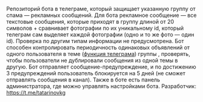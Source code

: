 Репозиторий бота в телеграме, который защищает указанную группу от спама — рекламных сообщений. Для бота рекламное сообщение — все текстовые сообщения, которые приходят в группу длиной от 20 символов + сравнивает фотографии по их уникальному id, который телеграм сам выделяет каждой фотографии (одно и то же фото — один id). Проверка по другим типам информации не предусмотрена. Бот способен контролировать периодичность одинаковых объявлений от одного пользователя в теме ([функция телеграма](https://telegram.org/blog/topics-in-groups-collectible-usernames/ru)) группы , проверять, чтобы пользователи не дублировали сообщения из одной темы в другую. Бот отправляет сообщение-предупреждение, и по достижению 3 предупреждений пользователь блокируется на 5 дней (не сможет отправлять сообщения в канал). Также в боте есть панель администратора, где можно управлять настройками бота. Разработчик: https://t.me/tatarinovkg

